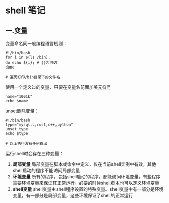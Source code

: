 # shell 笔记



## 一.变量

变量命名同一般编程语言规则：



```shell
#!/bin/bash
for i in $(ls /bin);
do echo ${i}; # {}为可选
done

# 遍历打印/bin目录下的文件名
```



使用一个定义过的变量，只要在变量名前面加美元符号

```shell
name="1001k"
echo $name
```



unset删除变量：

```shell
#!/bin/bash
type="mysql,c,rust,c++,python"
unset type
echo $type

# 以上执行没有任何输出
```



运行shell时会存在三种变量：

1.  **局部变量** 局部变量在脚本或命令中定义，仅在当前shell实例中有效，其他shell启动的程序不能访问局部变量
1.  **环境变量** 所有的程序，包括shell启动的程序，都能访问环境变量，有些程序需要环境变量来保证其正常运行。必要的时候shell脚本也可以定义环境变量
1.  **shell变量** shell变量由shell程序设置的特殊变量。shell变量中有一部分是环境变量，有一部分是局部变量，这些环境保证了shell的正常运行









































































